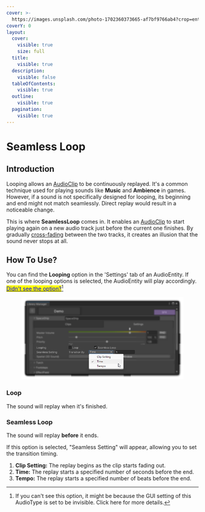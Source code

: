 ```yaml
---
cover: >-
  https://images.unsplash.com/photo-1702360373665-af7bf9766ab4?crop=entropy&cs=srgb&fm=jpg&ixid=M3wxOTcwMjR8MHwxfHJhbmRvbXx8fHx8fHx8fDE3MDQyNzc4MjR8&ixlib=rb-4.0.3&q=85
coverY: 0
layout:
  cover:
    visible: true
    size: full
  title:
    visible: true
  description:
    visible: false
  tableOfContents:
    visible: true
  outline:
    visible: true
  pagination:
    visible: true
---
```


# Seamless Loop

## Introduction <a href="#introduction" id="introduction"></a>

Looping allows an [AudioClip](https://docs.unity3d.com/Manual/class-AudioClip.html) to be continuously replayed. It's a common technique used for playing sounds like **Music** and **Ambience** in games. However, if a sound is not specifically designed for looping, its beginning and end might not match seamlessly. Direct replay would result in a noticeable change.

This is where **SeamlessLoop** comes in. It enables an [AudioClip](https://docs.unity3d.com/Manual/class-AudioClip.html) to start playing again on a new audio track just before the current one finishes. By gradually [cross-fading](fade-in-out-and-cross-fade.md#crossfade) between the two tracks, it creates an illusion that the sound never stops at all.

## **How To Use?**

You can find the **Looping** option in the 'Settings' tab of an AudioEntity. If one of the looping options is selected, the AudioEntity will play accordingly.\
[<mark style="color:blue;">Didn't see the option?</mark>](#user-content-fn-1)[^1]

<figure><img src="../../.gitbook/assets/SeamlessLoop.png" alt=""><figcaption></figcaption></figure>

### Loop

The sound will replay when it's finished.

### Seamless Loop

The sound will replay **before** it ends.

If this option is selected, "Seamless Setting" will appear, allowing you to set the transition timing.

1. **Clip Setting:** The replay begins as the clip starts fading out.
2. **Time:** The replay starts a specified number of seconds before the end.
3. **Tempo:** The replay starts a specified number of beats before the end.

[^1]: If you can't see this option, it might be because the GUI setting of this AudioType is set to be invisible. Click here for more details.
